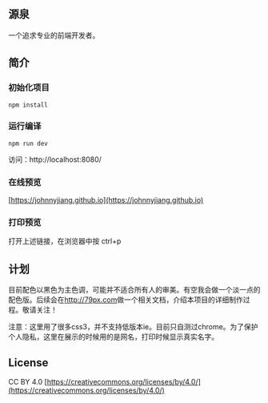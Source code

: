 ## 源泉
一个追求专业的前端开发者。
## 简介
### 初始化项目
    npm install
### 运行编译
    npm run dev
访问：http://localhost:8080/
### 在线预览
[https://johnnyjiang.github.io](https://johnnyjiang.github.io)
### 打印预览
打开上述链接，在浏览器中按
    ctrl+p
## 计划
目前配色以黑色为主色调，可能并不适合所有人的审美。有空我会做一个淡一点的配色版。后续会在<a href="http://79px.com">http://79px.com</a>做一个相关文档，介绍本项目的详细制作过程。敬请关注！

注意：这里用了很多css3，并不支持低版本ie。目前只自测过chrome。为了保护个人隐私，这里在展示的时候用的是网名，打印时候显示真实名字。

## License
CC BY 4.0  [https://creativecommons.org/licenses/by/4.0/](https://creativecommons.org/licenses/by/4.0/)

